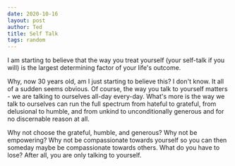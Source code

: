 ```yaml
---
date: 2020-10-16
layout: post
author: Ted
title: Self Talk
tags: random
---
```

I am starting to believe that the way you treat yourself (your self-talk if you will) is the largest determining factor of your life's outcome. 

Why, now 30 years old, am I just starting to believe this? I don't know. It all of a sudden seems obvious. Of course, the way you talk to yourself matters - we are talking to ourselves all-day every-day. What's more is the way we talk to ourselves can run the full spectrum from hateful to grateful, from delusional to humble, and from unkind to unconditionally generous and for no discernable reason at all. 

Why not choose the grateful, humble, and generous? Why not be empowering? Why not be compassionate towards yourself so you can then someday maybe be compassionate towards others. What do you have to lose? After all, you are only talking to yourself.  